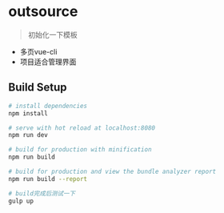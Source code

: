 # outsource

> 初始化一下模板

* 多页vue-cli
* 项目适合管理界面

## Build Setup

``` bash
# install dependencies
npm install

# serve with hot reload at localhost:8080
npm run dev

# build for production with minification
npm run build

# build for production and view the bundle analyzer report
npm run build --report

# build完成后测试一下
gulp up
```
